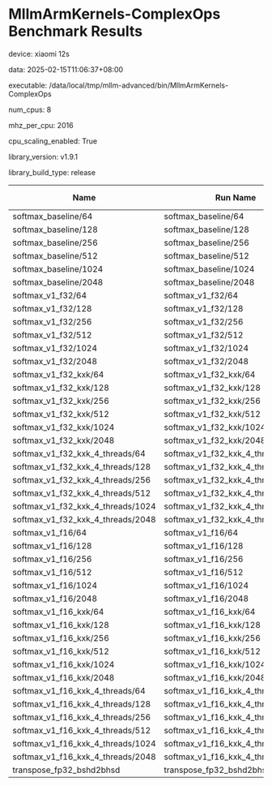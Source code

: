 # MllmArmKernels-ComplexOps Benchmark Results

device: xiaomi 12s

data: 2025-02-15T11:06:37+08:00

executable: /data/local/tmp/mllm-advanced/bin/MllmArmKernels-ComplexOps

num_cpus: 8

mhz_per_cpu: 2016

cpu_scaling_enabled: True

library_version: v1.9.1

library_build_type: release

| Name | Run Name | Run Type | Iterations | Real Time | CPU Time | Time Unit |
| --- | --- | --- | --- | --- | --- | --- |
| softmax_baseline/64 | softmax_baseline/64 | iteration | 3557809 | 193.92395010955607 | 193.408388421076 | ns |
| softmax_baseline/128 | softmax_baseline/128 | iteration | 1837857 | 381.9466547209882 | 380.8825773713624 | ns |
| softmax_baseline/256 | softmax_baseline/256 | iteration | 949619 | 739.0879700020323 | 737.0085076225304 | ns |
| softmax_baseline/512 | softmax_baseline/512 | iteration | 484618 | 1449.5634313600322 | 1445.3733022710674 | ns |
| softmax_baseline/1024 | softmax_baseline/1024 | iteration | 244449 | 2872.024389530587 | 2864.3784265838676 | ns |
| softmax_baseline/2048 | softmax_baseline/2048 | iteration | 122733 | 5721.9834764799025 | 5706.123829776831 | ns |
| softmax_v1_f32/64 | softmax_v1_f32/64 | iteration | 9319128 | 75.38405363630947 | 75.19310583565323 | ns |
| softmax_v1_f32/128 | softmax_v1_f32/128 | iteration | 4734070 | 148.25421529127436 | 147.8897373718598 | ns |
| softmax_v1_f32/256 | softmax_v1_f32/256 | iteration | 2457531 | 285.5133746063955 | 284.784530897067 | ns |
| softmax_v1_f32/512 | softmax_v1_f32/512 | iteration | 1267027 | 553.726895319707 | 552.414184543818 | ns |
| softmax_v1_f32/1024 | softmax_v1_f32/1024 | iteration | 644727 | 1088.287577535988 | 1085.6675228430004 | ns |
| softmax_v1_f32/2048 | softmax_v1_f32/2048 | iteration | 325031 | 2158.39796818919 | 2153.1697776519754 | ns |
| softmax_v1_f32_kxk/64 | softmax_v1_f32_kxk/64 | iteration | 145193 | 4835.449629153986 | 4819.835646346584 | ns |
| softmax_v1_f32_kxk/128 | softmax_v1_f32_kxk/128 | iteration | 36945 | 18991.926323204258 | 18949.702855596162 | ns |
| softmax_v1_f32_kxk/256 | softmax_v1_f32_kxk/256 | iteration | 9468 | 73993.17110264729 | 73812.02334178291 | ns |
| softmax_v1_f32_kxk/512 | softmax_v1_f32_kxk/512 | iteration | 2306 | 311106.71422474977 | 310124.13356461335 | ns |
| softmax_v1_f32_kxk/1024 | softmax_v1_f32_kxk/1024 | iteration | 584 | 1202853.2568465006 | 1196786.2688356158 | ns |
| softmax_v1_f32_kxk/2048 | softmax_v1_f32_kxk/2048 | iteration | 127 | 5231654.362232373 | 5197977.322834637 | ns |
| softmax_v1_f32_kxk_4_threads/64 | softmax_v1_f32_kxk_4_threads/64 | iteration | 99947 | 6683.7194512885135 | 6666.151860486061 | ns |
| softmax_v1_f32_kxk_4_threads/128 | softmax_v1_f32_kxk_4_threads/128 | iteration | 51839 | 13554.009567976127 | 13520.723393584007 | ns |
| softmax_v1_f32_kxk_4_threads/256 | softmax_v1_f32_kxk_4_threads/256 | iteration | 17811 | 39602.29689556019 | 39503.45825613395 | ns |
| softmax_v1_f32_kxk_4_threads/512 | softmax_v1_f32_kxk_4_threads/512 | iteration | 5105 | 137482.13555184935 | 137047.04524975526 | ns |
| softmax_v1_f32_kxk_4_threads/1024 | softmax_v1_f32_kxk_4_threads/1024 | iteration | 1289 | 544631.3359269612 | 541922.4422032568 | ns |
| softmax_v1_f32_kxk_4_threads/2048 | softmax_v1_f32_kxk_4_threads/2048 | iteration | 294 | 2399678.9965835605 | 2381852.4625850306 | ns |
| softmax_v1_f16/64 | softmax_v1_f16/64 | iteration | 7431388 | 94.1626471418716 | 93.85944348485093 | ns |
| softmax_v1_f16/128 | softmax_v1_f16/128 | iteration | 4103621 | 171.0715390097205 | 170.61516158534167 | ns |
| softmax_v1_f16/256 | softmax_v1_f16/256 | iteration | 2059571 | 340.8772433675798 | 339.966150717795 | ns |
| softmax_v1_f16/512 | softmax_v1_f16/512 | iteration | 1047250 | 670.1118500863674 | 668.3572384817356 | ns |
| softmax_v1_f16/1024 | softmax_v1_f16/1024 | iteration | 531261 | 1321.826158879716 | 1318.5755476121858 | ns |
| softmax_v1_f16/2048 | softmax_v1_f16/2048 | iteration | 267705 | 2621.9100763652546 | 2615.260772118562 | ns |
| softmax_v1_f16_kxk/64 | softmax_v1_f16_kxk/64 | iteration | 123428 | 5687.733091390116 | 5672.995762711851 | ns |
| softmax_v1_f16_kxk/128 | softmax_v1_f16_kxk/128 | iteration | 32001 | 21920.39083193421 | 21865.548389112853 | ns |
| softmax_v1_f16_kxk/256 | softmax_v1_f16_kxk/256 | iteration | 8045 | 87217.64934827464 | 87019.71858297067 | ns |
| softmax_v1_f16_kxk/512 | softmax_v1_f16_kxk/512 | iteration | 2036 | 344932.82366423245 | 343972.99557956855 | ns |
| softmax_v1_f16_kxk/1024 | softmax_v1_f16_kxk/1024 | iteration | 509 | 1371316.2043131888 | 1366586.121807467 | ns |
| softmax_v1_f16_kxk/2048 | softmax_v1_f16_kxk/2048 | iteration | 120 | 5636997.399900186 | 5607946.166666652 | ns |
| softmax_v1_f16_kxk_4_threads/64 | softmax_v1_f16_kxk_4_threads/64 | iteration | 94377 | 6916.307617237803 | 6898.717515920163 | ns |
| softmax_v1_f16_kxk_4_threads/128 | softmax_v1_f16_kxk_4_threads/128 | iteration | 47795 | 14669.416027163277 | 14632.672622659247 | ns |
| softmax_v1_f16_kxk_4_threads/256 | softmax_v1_f16_kxk_4_threads/256 | iteration | 16060 | 43377.883063329464 | 43267.07198007456 | ns |
| softmax_v1_f16_kxk_4_threads/512 | softmax_v1_f16_kxk_4_threads/512 | iteration | 4501 | 155530.48389048828 | 155135.53965785482 | ns |
| softmax_v1_f16_kxk_4_threads/1024 | softmax_v1_f16_kxk_4_threads/1024 | iteration | 1165 | 601348.4884057465 | 599358.8935622314 | ns |
| softmax_v1_f16_kxk_4_threads/2048 | softmax_v1_f16_kxk_4_threads/2048 | iteration | 286 | 2465413.0244601546 | 2452549.898601406 | ns |
| transpose_fp32_bshd2bhsd | transpose_fp32_bshd2bhsd | iteration | 186 | 3641853.1559437755 | 3628680.91397848 | ns |
